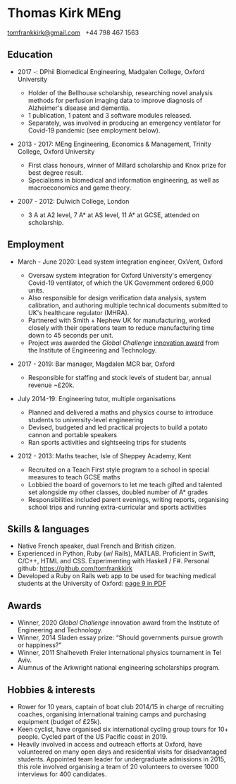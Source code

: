 # Thomas Kirk MEng

tomfrankkirk@gmail.com &nbsp;  +44 798 467 1563 

## Education

* 2017 -: DPhil Biomedical Engineering, Madgalen College, Oxford University
    * Holder of the Bellhouse scholarship, researching novel analysis methods for perfusion imaging data to improve diagnosis of Alzheimer's disease and dementia. 
    * 1 publication, 1 patent and 3 software modules released. 
    * Separately, was involved in producing an emergency ventilator for Covid-19 pandemic (see employment below). 

* 2013 - 2017: MEng Engineering, Economics & Management, Trinity College, Oxford University
    * First class honours, winner of Millard scholarship and Knox prize for best degree result. 
    * Specialisms in biomedical and information engineering, as well as macroeconomics and game theory. 

* 2007 - 2012: Dulwich College, London 
    * 3 A at A2 level, 7 A* at AS level, 11 A* at GCSE, attended on scholarship. 

## Employment 

* March - June 2020: Lead system integration engineer, OxVent, Oxford  
    * Oversaw system integration for Oxford University's emergency Covid-19 ventilator, of which the UK Government ordered 6,000 units.
    * Also responsible for design verification data analysis, system calibration, and authoring multiple technical documents submitted to UK's healthcare regulator (MHRA). 
    * Partnered with Smith + Nephew UK for manufacturing, worked closely with their operations team to reduce manufacturing time down to 45 seconds per unit. 
    * Project was awarded the *Global Challenge* [innovation award](#http://www.ibme.ox.ac.uk/news-events/news/low-cost-ventilator-wins-at-e-t-innovation-awards) from the Institute of Engineering and Technology. 

* 2017 - 2019: Bar manager, Magdalen MCR bar, Oxford 
    * Responsible for staffing and stock levels of student bar, annual revenue ~£20k. 

* July 2014-19: Engineering tutor, multiple organisations 
    * Planned and delivered a maths and physics course to introduce students to university-level engineering
    * Devised, budgeted and led practical projects to build a potato cannon and portable speakers
    * Ran sports activities and sightseeing trips for students

* 2012 - 2013: Maths teacher, Isle of Sheppey Academy, Kent 
    * Recruited on a Teach First style program to a school in special measures to teach GCSE maths 
    * Lobbied the board of governors to let me teach gifted and talented set alongside my other classes, doubled number of A* grades
    * Responsibilities included parent evenings, writing reports, organising school trips and running extra-curricular and sports activities

## Skills & languages 

* Native French speaker, dual French and British citizen.
* Experienced in Python, Ruby (w/ Rails), MATLAB. Proficient in Swift, C/C++, HTML and CSS. Experimenting with Haskell / F#. Personal github: https://github.com/tomfrankkirk
* Developed a Ruby on Rails web app to be used for teaching medical students at the University of Oxford: [page 9 in PDF](#https://www.path.ox.ac.uk/sites/www-a.path.ox.ac.uk/files/Fusion%2016.pdf)

## Awards 

* Winner, 2020 *Global Challenge* innovation award from the Institute of Engineering and Technology. 
* Winner, 2014 Sladen essay prize: “Should governments pursue growth or happiness?”
* Winner, 2011 Shalheveth Freier international physics tournament in Tel Aviv.
* Alumnus of the Arkwright national engineering scholarships program.

## Hobbies & interests

* Rower for 10 years, captain of boat club 2014/15 in charge of recruiting coaches, organising international training camps and purchasing equipment (budget of £25k).
* Keen cyclist, have organised six international cycling group tours for 10+ people.  Cycled part of the US Pacific coast in 2019. 
* Heavily involved in access and outreach efforts at Oxford, have volunteered on many open days and residential visits for disadvantaged students. Appointed team leader for undergraduate admissions in 2015, this role involved organising a team of 20 volunteers to oversee 1000 interviews for 400 candidates. 
